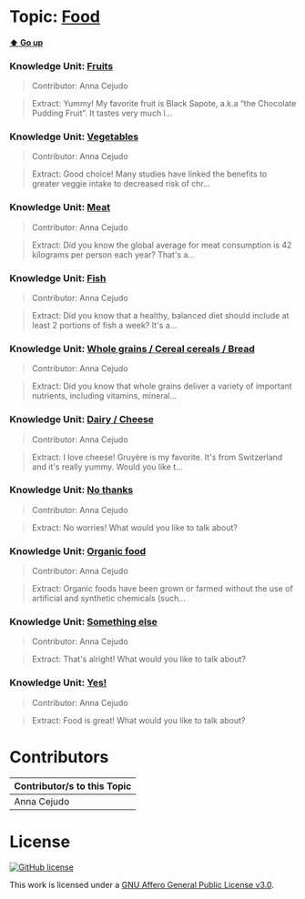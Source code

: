 # Topic: [Food](../topics/food.md) 
#### [:arrow_up: Go up](../README.md)

### Knowledge Unit: [Fruits ](../knowledge_units/food/fruits.md)

> Contributor: Anna Cejudo

> Extract: Yummy! My favorite fruit is Black Sapote, a.k.a “the Chocolate Pudding Fruit”. It tastes very much l...


### Knowledge Unit: [Vegetables ](../knowledge_units/food/vegetables.md)

> Contributor: Anna Cejudo

> Extract: Good choice! Many studies have linked the benefits to greater veggie intake to decreased risk of chr...


### Knowledge Unit: [Meat ](../knowledge_units/food/meat.md)

> Contributor: Anna Cejudo

> Extract: Did you know the global average for meat consumption is 42 kilograms per person each year? That&#039;s a...


### Knowledge Unit: [Fish ](../knowledge_units/food/fish.md)

> Contributor: Anna Cejudo

> Extract: Did you know that a healthy, balanced diet should include at least 2 portions of fish a week? It&#039;s a...


### Knowledge Unit: [Whole grains  / Cereal cereals  / Bread ](../knowledge_units/food/whole-grains.md)

> Contributor: Anna Cejudo

> Extract: Did you know that whole grains deliver a variety of important nutrients, including vitamins, mineral...


### Knowledge Unit: [Dairy  / Cheese ](../knowledge_units/food/dairy.md)

> Contributor: Anna Cejudo

> Extract: I love cheese! Gruyère is my favorite. It&#039;s from Switzerland and it&#039;s really yummy. Would you like t...


### Knowledge Unit: [No thanks ](../knowledge_units/food/no-thanks.md)

> Contributor: Anna Cejudo

> Extract: No worries! What would you like to talk about?

   
### Knowledge Unit: [Organic food ](../knowledge_units/food/organic-food.md)

> Contributor: Anna Cejudo

> Extract: Organic foods have been grown or farmed without the use of artificial and synthetic chemicals (such...


### Knowledge Unit: [Something else ](../knowledge_units/food/something-else.md)

> Contributor: Anna Cejudo

> Extract: That&#039;s alright! What would you like to talk about?


### Knowledge Unit: [Yes! ](../knowledge_units/food/yes.md)

> Contributor: Anna Cejudo

> Extract: Food is great! What would you like to talk about?


# Contributors

| Contributor/s to this Topic |
| - |  
| Anna Cejudo |    


# License
[![GitHub license](https://img.shields.io/github/license/inbrainz/cerebro)](https://github.com/inbrainz/cerebro/blob/master/LICENSE)

This work is licensed under a [GNU Affero General Public License v3.0](https://www.gnu.org/licenses/agpl-3.0.txt).